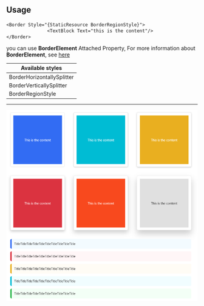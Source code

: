 ## Usage
```
<Border Style="{StaticResource BorderRegionStyle}">
               <TextBlock Text="this is the content"/>
</Border>
```
you can use **BorderElement** Attached Property, For more information about **BorderElement**, see [here](BorderElement-Attach)

| **Available styles**           |
| ------------------------------ |
| BorderHorizontallySplitter |
| BorderVerticallySplitter   |
| BorderRegionStyle          |




***

![Border](https://github.com/HandyOrg/HandyOrgResource/blob/master/HandyControl/Resources/Border.png)